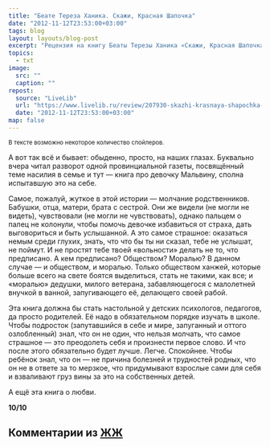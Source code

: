 ```yaml
---
title: "Беате Тереза Ханика. Скажи, Красная Шапочка"
date: "2012-11-12T23:53:00+03:00"
tags: blog
layout: layouts/blog-post
excerpt: "Рецензия на книгу Беаты Терезы Ханика «Скажи, Красная Шапочка»"
topics:
  - txt
image:
  src: ""
  caption: ""
repost:
  source: "LiveLib"
  url: "https://www.livelib.ru/review/207930-skazhi-krasnaya-shapochka-beate-tereza-hanika"
  date: "2012-11-12T23:53:00+03:00"
map: false
---
```


<small>В тексте возможно некоторое количество спойлеров.</small>

<p class="drop-cap">
А вот так всё и бывает: обыденно, просто, на наших глазах. Буквально вчера читал разворот одной провинциальной газеты, посвящённый теме насилия в семье и тут — книга про девочку Мальвину, сполна испытавшую это на себе.
</p>

Самое, пожалуй, жуткое в этой истории — молчание родственников. Бабушки, отца, матери, брата с сестрой. Они же видели (не могли не видеть), чувствовали (не могли не чувствовать), однако пальцем о палец не колонули, чтобы помочь девочке избавиться от страха, дать выговориться и быть услышанной. А это самое страшное: оказаться немым среди глухих, знать, что что бы ты ни сказал, тебе не услышат, не поймут. И не простят тебе твоей «вольности» делать не то, что предписано. А кем предписано? Обществом? Моралью? В данном случае — и обществом, и моралью. Только обществом ханжей, которые больше всего на свете боятся выделиться, стать не такими, как все; и «моралью» дедушки, милого ветерана, забавляющегося с малолетней внучкой в ванной, запугивающего её, делающего своей рабой.

Эта книга должна бы стать настольной у детских психологов, педагогов, да просто родителей. Её надо в обязательном порядке изучать в школе. Чтобы подросток (запутавшийся в себе и мире, запуганный и оттого озлобленный) знал, что он не один, что нельзя молчать, что самое страшное — это преодолеть себя и произнести первое слово. И что после этого обязательно будет лучше. Легче. Спокойнее. Чтобы ребёнок знал, что он — не причина болезней и трудностей родных, что он не в ответе за то мерзкое, что придумывают взрослые сами для себя и взваливают груз вины за это на собственных детей.

А ещё эта книга о любви.

**10/10**

## Комментарии из [ЖЖ](https://valeriuus.livejournal.com/300698.html)

<div data-lj-comment-embed="valeriuus--300698--617370" data-domain="valeriuus.livejournal.com" data-journal="valeriuus" data-post-id="300698" data-comment-id="617370" ></div>

<div data-lj-comment-embed="valeriuus--300698--617882" data-domain="valeriuus.livejournal.com" data-journal="valeriuus" data-post-id="300698" data-comment-id="617882" ></div>

<script async src="https://l-stat.livejournal.net/js/??sdk.js?v=2"></script>
